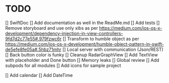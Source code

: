 # TODO
[] SwiftDoc
[] Add documentation as well in the ReadMe.md
[] Add tests
[] Remove storyboard and use only xibs as per https://medium.com/ios-os-x-development/dependency-injection-in-view-controllers-9fd7d2c77e55#.979fzwc6r
[] Transform to humble object as per https://medium.com/ios-os-x-development/humble-object-pattern-in-swift-de5efe8fe05a#.5hbz71mhr
[] Local server with communication (Json/REST)
[] Back button color is funky
[] Cleanup RadarGraphView
[] Add TextView with placeholder and Done button
[] Memory leaks
[] Global review
[] Add subpods for all modules
[] Add icons for sample project


[] Add calendar
[] Add DateTime
